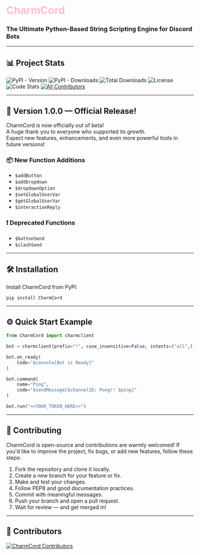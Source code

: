 # <span style="color:pink">CharmCord</span>

### The Ultimate Python-Based String Scripting Engine for Discord Bots

---

## 📊 Project Stats
![PyPI - Version](https://img.shields.io/pypi/v/CharmCord)
![PyPI - Downloads](https://img.shields.io/pypi/dm/CharmCord?color=green&label=downloads)
![Total Downloads](https://static.pepy.tech/personalized-badge/CharmCord?period=total&units=international_system&left_color=grey&right_color=green&left_text=downloads)
![License](https://img.shields.io/pypi/l/CharmCord)
![Code Stats](https://tokei.rs/b1/github/LilbabxJJ-1/CharmCord)
[![All Contributors](https://img.shields.io/badge/all_contributors-4-orange.svg?style=flat-square)](#contributors-)

---

## 🚀 Version 1.0.0 — Official Release!

CharmCord is now officially out of beta!  
A huge thank you to everyone who supported its growth.  
Expect new features, enhancements, and even more powerful tools in future versions!

### 📦 New Function Additions

- `$addButton`
- `$addDropdown`
- `$dropdownOption`
- `$setGlobalUserVar`
- `$getGlobalUserVar`
- `$interactionReply`

### ❗ Deprecated Functions

- `$buttonSend`
- `$slashSend`

---

## 🛠️ Installation

Install CharmCord from PyPI:

```bash
pip install CharmCord
```

---

## ⚙️ Quick Start Example

```python
from CharmCord import charmclient

bot = charmclient(prefix="!", case_insensitive=False, intents=("all",))

bot.on_ready(
    Code="$console[Bot is Ready]"
)

bot.command(
    name="Ping",
    code="$sendMessage[$channelID; Pong!! $ping]"
)

bot.run("<<YOUR_TOKEN_HERE>>")
```

---

## 🤝 Contributing

CharmCord is open-source and contributions are warmly welcomed! If you'd like to improve the project, fix bugs, or add new features, follow these steps:

1. Fork the repository and clone it locally.
2. Create a new branch for your feature or fix.
3. Make and test your changes.
4. Follow PEP8 and good documentation practices.
5. Commit with meaningful messages.
6. Push your branch and open a pull request.
7. Wait for review — and get merged in!

---

## 👥 Contributors

<a href="https://github.com/LilbabxJJ-1/CharmCord/graphs/contributors">
  <img src="https://contrib.rocks/image?repo=LilbabxJJ-1/CharmCord"  alt="CharmCord Contributors"/>
</a>
